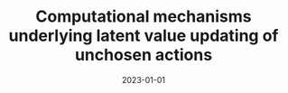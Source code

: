 ---
title: "Computational mechanisms underlying latent value updating of unchosen actions"
collection: publications
category: manuscripts
paperurl: https://www.science.org/doi/full/10.1126/sciadv.adi2704
date: 2023-01-01
venue: 'Science Advances'
citation: 'Ben-Artzi, I., Kessler, Y., Nicenboim, B., & Shahar, N.  (2023). &quot;Computational mechanisms underlying latent value updating of unchosen actions.&quot; <i>Science Advances</i>.'
---